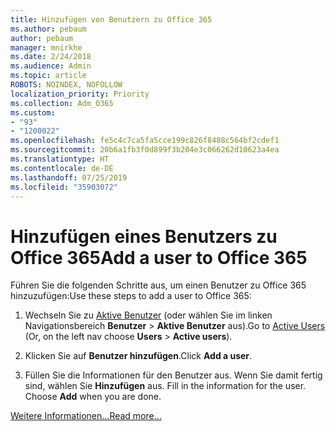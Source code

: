 ```yaml
---
title: Hinzufügen von Benutzern zu Office 365
ms.author: pebaum
author: pebaum
manager: mnirkhe
ms.date: 2/24/2018
ms.audience: Admin
ms.topic: article
ROBOTS: NOINDEX, NOFOLLOW
localization_priority: Priority
ms.collection: Adm_O365
ms.custom:
- "93"
- "1200022"
ms.openlocfilehash: fe5c4c7ca5fa5cce199c826f8488c564bf2cdef1
ms.sourcegitcommit: 20b6a1fb3f0d899f3b204e3c066262d10623a4ea
ms.translationtype: HT
ms.contentlocale: de-DE
ms.lasthandoff: 07/25/2019
ms.locfileid: "35903072"
---
```

# <a name="add-a-user-to-office-365"></a><span data-ttu-id="c995b-102">Hinzufügen eines Benutzers zu Office 365</span><span class="sxs-lookup"><span data-stu-id="c995b-102">Add a user to Office 365</span></span>

<span data-ttu-id="c995b-103">Führen Sie die folgenden Schritte aus, um einen Benutzer zu Office 365 hinzuzufügen:</span><span class="sxs-lookup"><span data-stu-id="c995b-103">Use these steps to add a user to Office 365:</span></span>
  
1. <span data-ttu-id="c995b-104">Wechseln Sie zu [Aktive Benutzer](https://admin.microsoft.com/Adminportal/Home?source=applauncher#/users) (oder wählen Sie im linken Navigationsbereich **Benutzer** \> **Aktive Benutzer** aus).</span><span class="sxs-lookup"><span data-stu-id="c995b-104">Go to [Active Users](https://admin.microsoft.com/Adminportal/Home?source=applauncher#/users) (Or, on the left nav choose **Users** \> **Active users**).</span></span>

2. <span data-ttu-id="c995b-105">Klicken Sie auf **Benutzer hinzufügen**.</span><span class="sxs-lookup"><span data-stu-id="c995b-105">Click **Add a user**.</span></span>

3. <span data-ttu-id="c995b-p101">Füllen Sie die Informationen für den Benutzer aus.  Wenn Sie damit fertig sind, wählen Sie **Hinzufügen** aus. </span><span class="sxs-lookup"><span data-stu-id="c995b-p101">Fill in the information for the user. Choose **Add** when you are done.</span></span>

[<span data-ttu-id="c995b-108">Weitere Informationen...</span><span class="sxs-lookup"><span data-stu-id="c995b-108">Read more...</span></span>](https://support.office.com/article/1970f7d6-03b5-442f-b385-5880b9c256ec)
  